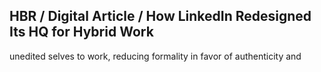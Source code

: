 ## HBR / Digital Article / How LinkedIn Redesigned Its HQ for Hybrid Work

unedited selves to work, reducing formality in favor of authenticity and
